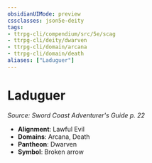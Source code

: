```yaml
---
obsidianUIMode: preview
cssclasses: json5e-deity
tags:
- ttrpg-cli/compendium/src/5e/scag
- ttrpg-cli/deity/dwarven
- ttrpg-cli/domain/arcana
- ttrpg-cli/domain/death
aliases: ["Laduguer"]
---
```

# Laduguer
*Source: Sword Coast Adventurer's Guide p. 22* 

- **Alignment**: Lawful Evil
- **Domains**: Arcana, Death
- **Pantheon**: Dwarven
- **Symbol**: Broken arrow